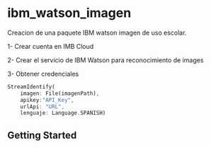 # ibm_watson_imagen

Creacion de una paquete IBM watson imagen de uso escolar.

1- Crear cuenta en IMB Cloud

2- Crear el servicio de IBM Watson para reconocimiento de images 

3- Obtener credenciales 

```dart
StreamIdentify(
    imagen: File(imagenPath),
    apikey:"API_Key",
    urlApi: "URL",
    lenguaje: Language.SPANISH)
```


## Getting Started

